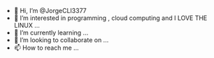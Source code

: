 - 👋 Hi, I’m @JorgeCLI3377
- 👀 I’m interested in programming , cloud computing and I LOVE THE LINUX  ...
- 🌱 I’m currently learning ...
- 💞️ I’m looking to collaborate on ...
- 📫 How to reach me ...

<!---
JorgeCLI3377/JorgeCLI3377 is a ✨ special ✨ repository because its `README.md` (this file) appears on your GitHub profile.
You can click the Preview link to take a look at your changes.
--->
